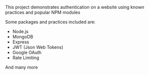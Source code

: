 This project demonstrates authentication on a website using known practices and popular NPM modules

Some packages and practices included are:

- Node.js
- MongoDB
- Express
- JWT (Json Web Tokens)
- Google OAuth
- Rate Limiting

And many more